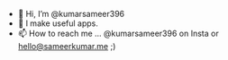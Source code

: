 - 👋 Hi, I’m @kumarsameer396
- 👀 I make useful apps.
- 📫 How to reach me ...
@kumarsameer396 on Insta or hello@sameerkumar.me ;)

<!---
kumarsameer396/kumarsameer396 is a ✨ special ✨ repository because its `README.md` (this file) appears on your GitHub profile.
You can click the Preview link to take a look at your changes.
--->
